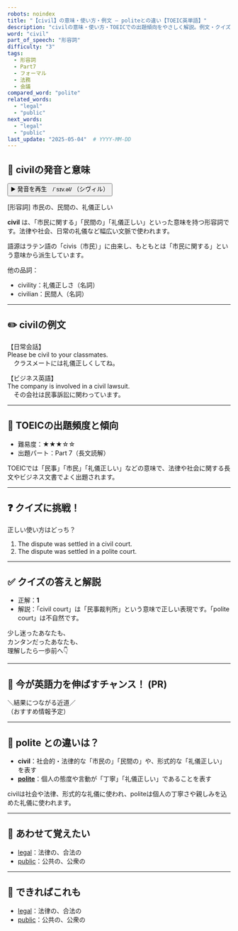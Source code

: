 ```yaml
---
robots: noindex
title: "【civil】の意味・使い方・例文 ― politeとの違い【TOEIC英単語】"
description: "civilの意味・使い方・TOEICでの出題傾向をやさしく解説。例文・クイズ付きでpoliteとの違いもわかりやすく学べます。"
word: "civil"
part_of_speech: "形容詞"
difficulty: "3"
tags:
  - 形容詞
  - Part7
  - フォーマル
  - 法務
  - 会議
compared_word: "polite"
related_words:
  - "legal"
  - "public"
next_words:
  - "legal"
  - "public"
last_update: "2025-05-04"  # YYYY-MM-DD
---
```


## 🔰 civilの発音と意味

<button class="play-audio" onclick="playTTS('civil')">
  <span class="play-audio-main">
    ▶️ 発音を再生　/ˈsɪv.əl/
  </span>
  <span class="play-audio-sub">
    （シヴィル）
  </span>
</button>

[形容詞] 市民の、民間の、礼儀正しい

**civil** は、「市民に関する」「民間の」「礼儀正しい」といった意味を持つ形容詞です。法律や社会、日常の礼儀など幅広い文脈で使われます。

語源はラテン語の「civis（市民）」に由来し、もともとは「市民に関する」という意味から派生しています。

他の品詞：  
- civility：礼儀正しさ（名詞）
- civilian：民間人（名詞）

---

## ✏️ civilの例文

【日常会話】  
Please be civil to your classmates.  
　クラスメートには礼儀正しくしてね。

【ビジネス英語】  
The company is involved in a civil lawsuit.  
　その会社は民事訴訟に関わっています。

---

## 🎯 TOEICの出題頻度と傾向

- 難易度：★★★☆☆
- 出題パート：Part 7（長文読解）

TOEICでは「民事」「市民」「礼儀正しい」などの意味で、法律や社会に関する長文やビジネス文書でよく出題されます。

---

## ❓ クイズに挑戦！

正しい使い方はどっち？

1. The dispute was settled in a civil court.  
2. The dispute was settled in a polite court.

---

## ✅ クイズの答えと解説

- 正解：**1**
- 解説：「civil court」は「民事裁判所」という意味で正しい表現です。「polite court」は不自然です。

少し迷ったあなたも、  
カンタンだったあなたも、  
理解したら一歩前へ👇️

---

## 🚀 今が英語力を伸ばすチャンス！ (PR)

<div class="info-center">
＼結果につながる近道／<br>  
（おすすめ情報予定）
</div>

---

## 🤔  polite との違いは？

- **civil**：社会的・法律的な「市民の」「民間の」や、形式的な「礼儀正しい」を表す
- **[polite](/polite)**：個人の態度や言動が「丁寧」「礼儀正しい」であることを表す

civilは社会や法律、形式的な礼儀に使われ、politeは個人の丁寧さや親しみを込めた礼儀に使われます。

---

## 🧩 あわせて覚えたい

- [legal](/legal)：法律の、合法の
- [public](/public)：公共の、公衆の

---

## 📖 できればこれも

- [legal](/legal)：法律の、合法の
- [public](/public)：公共の、公衆の

<!-- cvid: aid40_bid32 -->
